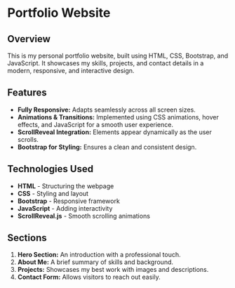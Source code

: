 # Portfolio Website

## Overview
This is my personal portfolio website, built using HTML, CSS, Bootstrap, and JavaScript. It showcases my skills, projects, and contact details in a modern, responsive, and interactive design.

## Features
- **Fully Responsive:** Adapts seamlessly across all screen sizes.
- **Animations & Transitions:** Implemented using CSS animations, hover effects, and JavaScript for a smooth user experience.
- **ScrollReveal Integration:** Elements appear dynamically as the user scrolls.
- **Bootstrap for Styling:** Ensures a clean and consistent design.

## Technologies Used
- **HTML** - Structuring the webpage
- **CSS** - Styling and layout
- **Bootstrap** - Responsive framework
- **JavaScript** - Adding interactivity
- **ScrollReveal.js** - Smooth scrolling animations

## Sections
1. **Hero Section:** An introduction with a professional touch.
2. **About Me:** A brief summary of skills and background.
3. **Projects:** Showcases my best work with images and descriptions.
4. **Contact Form:** Allows visitors to reach out easily.
